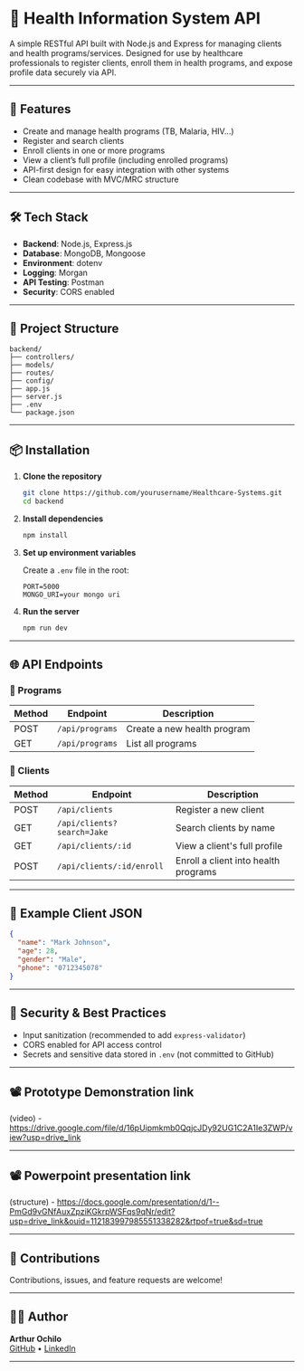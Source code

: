 # 🏥 Health Information System API

A simple RESTful API built with Node.js and Express for managing clients and health programs/services. Designed for use by healthcare professionals to register clients, enroll them in health programs, and expose profile data securely via API.

---

## 🚀 Features

- Create and manage health programs (TB, Malaria, HIV...)
- Register and search clients
- Enroll clients in one or more programs
- View a client’s full profile (including enrolled programs)
- API-first design for easy integration with other systems
- Clean codebase with MVC/MRC structure

---

## 🛠️ Tech Stack

- **Backend**: Node.js, Express.js
- **Database**: MongoDB, Mongoose
- **Environment**: dotenv
- **Logging**: Morgan
- **API Testing**: Postman
- **Security**: CORS enabled

---

## 📁 Project Structure

```
backend/
├── controllers/
├── models/
├── routes/
├── config/
├── app.js
├── server.js
├── .env
└── package.json
```

---

## 📦 Installation

1. **Clone the repository**
   ```bash
   git clone https://github.com/yourusername/Healthcare-Systems.git
   cd backend
   ```

2. **Install dependencies**
   ```bash
   npm install
   ```

3. **Set up environment variables**

   Create a `.env` file in the root:

   ```
   PORT=5000
   MONGO_URI=your mongo uri
   ```

4. **Run the server**
   ```bash
   npm run dev
   ```

---

## 🌐 API Endpoints

### 🏥 Programs

| Method | Endpoint           | Description                 |
|--------|--------------------|-----------------------------|
| POST   | `/api/programs`     | Create a new health program |
| GET    | `/api/programs`     | List all programs           |

### 👤 Clients

| Method | Endpoint                    | Description                          |
|--------|------------------------------|--------------------------------------|
| POST   | `/api/clients`               | Register a new client                |
| GET    | `/api/clients?search=Jake`   | Search clients by name               |
| GET    | `/api/clients/:id`           | View a client's full profile         |
| POST   | `/api/clients/:id/enroll`    | Enroll a client into health programs |

---

## 📸 Example Client JSON

```json
{
  "name": "Mark Johnson",
  "age": 28,
  "gender": "Male",
  "phone": "0712345078"
}
```

---

## 🔐 Security & Best Practices

- Input sanitization (recommended to add `express-validator`)
- CORS enabled for API access control
- Secrets and sensitive data stored in `.env` (not committed to GitHub)

---

## 📽️ Prototype Demonstration link

(video) - https://drive.google.com/file/d/16pUipmkmb0QqjcJDy92UG1C2A1Ie3ZWP/view?usp=drive_link

---

## 📽️ Powerpoint presentation link
(structure) - https://docs.google.com/presentation/d/1--PmGd9vGNfAuxZpziKGkrpWSFqs9qNr/edit?usp=drive_link&ouid=112183997985551338282&rtpof=true&sd=true

---

## 🤝 Contributions

Contributions, issues, and feature requests are welcome!

---

## 👨‍💻 Author

**Arthur Ochilo**  
[GitHub](https://github.com/ArthurJuma98) • [LinkedIn](https://linkedin.com/)

---
